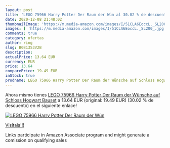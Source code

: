 ```yaml
---
layout: post
title: 'LEGO 75966 Harry Potter Der Raum der Wün al 30.02 % de descuento'
date: 2020-12-08 21:48:02
thumbnailImage: 'https://m.media-amazon.com/images/I/51CLA6EoccL._SL200_.jpg'
images: [ 'https://m.media-amazon.com/images/I/51CLA6EoccL._SL200_.jpg' ]
comments: true
category: ofertas
author: ring
slug: B0813S3V2B
description:
actualPrice: 13.64 EUR
currency: EUR
price: 13.64
comparePrice: 19.49 EUR
inStock: true
prodname: LEGO 75966 Harry Potter Der Raum der Wünsche auf Schloss Hogwart Bauset
---
```


Ahora mismo tienes [LEGO 75966 Harry Potter Der Raum der Wünsche auf Schloss Hogwart Bauset](https://www.amazon.de/dp/B0813S3V2B/?tag=tolees0ca-21) a 13.64 EUR (original: 19.49 EUR) (30.02 %  de descuento) en el siguiente enlace!

[![LEGO 75966 Harry Potter Der Raum der Wün](https://m.media-amazon.com/images/I/51CLA6EoccL._SL200_.jpg)](https://www.amazon.de/dp/B0813S3V2B/?tag=tolees0ca-21)

[Visítala!!!](https://www.amazon.de/dp/B0813S3V2B/?tag=tolees0ca-21)

Links participate in Amazon Associate program and might generate a comission on qualifying sales
